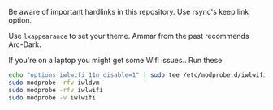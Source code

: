Be aware of important hardlinks in this repository. Use rsync's keep link option.

Use `lxappearance` to set your theme. Ammar from the past recommends Arc-Dark.

If you're on a laptop you might get some Wifi issues.. Run these

```bash
echo "options iwlwifi 11n_disable=1" | sudo tee /etc/modprobe.d/iwlwifi.conf
sudo modprobe -rfv iwldvm
sudo modprobe -rfv iwlwifi
sudo modprobe -v iwlwifi
```
